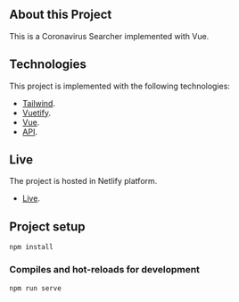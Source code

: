 ## About this Project

This is a Coronavirus Searcher implemented with Vue.

## Technologies

This project is implemented with the following technologies:

- [Tailwind](https://tailwindcss.com/).
- [Vuetify](https://vuetifyjs.com/en/).
- [Vue](https://vuejs.org/).
- [API](https://covid19api.com/).

## Live

The project is hosted in Netlify platform.

- [Live](https://coronavirusearcher.netlify.app/).

## Project setup

```
npm install
```

### Compiles and hot-reloads for development

```
npm run serve
```

